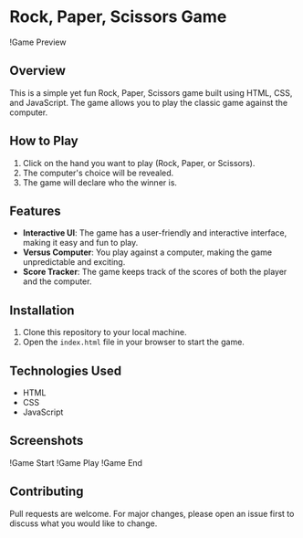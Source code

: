 # Rock, Paper, Scissors Game

!Game Preview

## Overview

This is a simple yet fun Rock, Paper, Scissors game built using HTML, CSS, and JavaScript. The game allows you to play the classic game against the computer.

## How to Play

1. Click on the hand you want to play (Rock, Paper, or Scissors).
2. The computer's choice will be revealed.
3. The game will declare who the winner is.

## Features

- **Interactive UI**: The game has a user-friendly and interactive interface, making it easy and fun to play.
- **Versus Computer**: You play against a computer, making the game unpredictable and exciting.
- **Score Tracker**: The game keeps track of the scores of both the player and the computer.

## Installation

1. Clone this repository to your local machine.
2. Open the `index.html` file in your browser to start the game.

## Technologies Used

- HTML
- CSS
- JavaScript

## Screenshots

!Game Start
!Game Play
!Game End

## Contributing

Pull requests are welcome. For major changes, please open an issue first to discuss what you would like to change.


